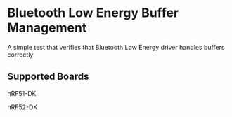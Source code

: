 Bluetooth Low Energy Buffer Management
======================================
A simple test that verifies that Bluetooth Low Energy driver handles buffers
correctly

Supported Boards
-----------------
nRF51-DK

nRF52-DK
